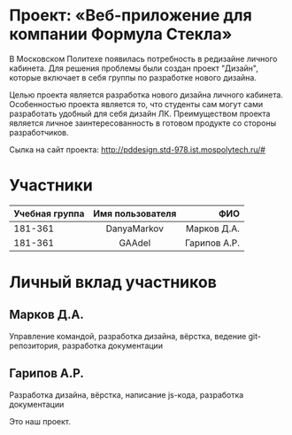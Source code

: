# Проект: «Веб-приложение для компании Формула Стекла»

  В Московском Политехе появилась потребность в редизайне личного кабинета. Для решения проблемы были создан проект "Дизайн", которые включает в себя группы по разработке нового дизайна.  

  Целью проекта является разработка нового дизайна личного кабинета. Особенностью проекта является то, что студенты сам могут сами разработать удобный для себя дизайн ЛК. Преимуществом проекта является личное заинтересованность в готовом продукте со стороны разработчиков.
  
  Сылка на сайт проекта: http://pddesign.std-978.ist.mospolytech.ru/#
  
  # Участники

| Учебная группа| Имя пользователя   | ФИО |
| ------------- |:------------------:| -----:|
| 181-361  | DanyaMarkov             | Марков Д.А. |
| 181-361  | GAAdel                  | Гарипов А.Р. |


  # Личный вклад участников
  
  ## Марков Д.А.
  
  Управление командой, разработка дизайна, вёрстка, ведение git-репозитория, разработка документации
  
  ## Гарипов А.Р.
  
  Разработка дизайна, вёрстка, написание js-кода, разработка документации
  
Это наш проект.
